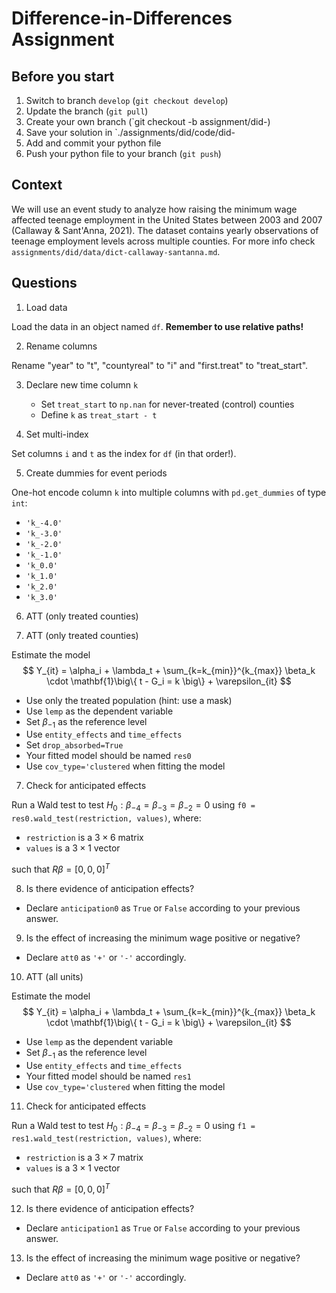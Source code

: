 # Difference-in-Differences Assignment

## Before you start
1. Switch to branch `develop` (`git checkout develop`)
2. Update the branch (`git pull`)
3. Create your own branch (`git checkout -b assignment/did-<your-id-here>)
4. Save your solution in `./assignments/did/code/did-<your-id-here>
5. Add and commit your python file
6. Push your python file to your branch (`git push`)

## Context
We will use an event study to analyze how raising the minimum wage affected 
teenage employment in the United States between 2003 and 2007 (Callaway & Sant'Anna,
2021). The dataset contains yearly observations of teenage employment levels across
multiple counties. For more info check `assignments/did/data/dict-callaway-santanna.md`.

## Questions

1. Load data

Load the data in an object named `df`. **Remember to use relative paths!**

2. Rename columns

Rename "year" to "t", "countyreal" to "i" and "first.treat" to "treat_start".

3. Declare new time column `k`
    - Set `treat_start` to `np.nan` for never-treated (control) counties
    - Define `k` as `treat_start - t`

4. Set multi-index

Set columns `i` and `t` as the index for `df` (in that order!).

5. Create dummies for event periods

One-hot encode column `k` into multiple columns with `pd.get_dummies` of type `int`:
- `'k_-4.0'`
- `'k_-3.0'`
- `'k_-2.0'`
- `'k_-1.0'`
- `'k_0.0'`
- `'k_1.0'`
- `'k_2.0'`
- `'k_3.0'`

6. ATT (only treated counties)

6. ATT (only treated counties)

Estimate the model
$$
    Y_{it} = \alpha_i + \lambda_t +
    \sum_{k=k_{min}}^{k_{max}} \beta_k \cdot \mathbf{1}\big\{
        t - G_i = k
    \big\} + \varepsilon_{it}
$$

- Use only the treated population (hint: use a mask)
- Use `lemp` as the dependent variable
- Set $\beta_{-1}$ as the reference level
- Use `entity_effects` and `time_effects`
- Set `drop_absorbed=True`
- Your fitted model should be named `res0`
- Use `cov_type='clustered` when fitting the model

7. Check for anticipated effects

Run a Wald test to test $H_0: \beta_{-4} = \beta_{-3} = \beta_{-2} = 0$ using
`f0 = res0.wald_test(restriction, values)`, where:
- `restriction` is a $3 \times 6$ matrix
- `values` is a $3 \times 1$ vector

such that $\mathit{R} \beta = [0, 0, 0]^T$

8. Is there evidence of anticipation effects?

- Declare `anticipation0` as `True` or `False` according to your previous answer.

9. Is the effect of increasing the minimum wage positive or negative?

- Declare `att0` as `'+'` or `'-'` accordingly.

10. ATT (all units)

Estimate the model
$$
    Y_{it} = \alpha_i + \lambda_t +
    \sum_{k=k_{min}}^{k_{max}} \beta_k \cdot \mathbf{1}\big\{
        t - G_i = k
    \big\} + \varepsilon_{it}
$$

- Use `lemp` as the dependent variable
- Set $\beta_{-1}$ as the reference level
- Use `entity_effects` and `time_effects`
- Your fitted model should be named `res1`
- Use `cov_type='clustered` when fitting the model

11. Check for anticipated effects

Run a Wald test to test $H_0: \beta_{-4} = \beta_{-3} = \beta_{-2} = 0$ using
`f1 = res1.wald_test(restriction, values)`, where:
- `restriction` is a $3 \times 7$ matrix
- `values` is a $3 \times 1$ vector

such that $\mathit{R} \beta = [0, 0, 0]^T$

12. Is there evidence of anticipation effects?

- Declare `anticipation1` as `True` or `False` according to your previous answer.

13. Is the effect of increasing the minimum wage positive or negative?

- Declare `att0` as `'+'` or `'-'` accordingly.
